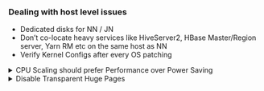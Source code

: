 ### Dealing with host level issues

* Dedicated disks for NN / JN
* Don’t co-locate heavy services like HiveServer2, HBase Master/Region server, Yarn RM etc on the same host as NN
* Verify Kernel Configs after every OS patching

<details><summary>CPU Scaling should prefer Performance over Power Saving</summary>
<p>
  
Please set scaling governors to performance, which means running the CPU at maximum frequency. 
To do so run `cpufreq-set -r -g performance` OR 
edit /sys/devices/system/cpu/cpu*/cpufreq/scaling_governor and set the content to 'performance'

</p>
</details>

<details><summary>Disable Transparent Huge Pages</summary>
<p>

Disable THP to reduce the amount of system CPU utilization on your worker nodes. 
THP needs to be disabled by ensuring that the following proc entries are set to [never] instead of [always]: 
/sys/kernel/mm/redhat_transparent_hugepage/enabled

</p>
</details>
